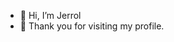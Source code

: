 - 👋 Hi, I’m Jerrol
- 👏 Thank you for visiting my profile.
<!--- 👀 I’m interested in Women
- 🌱 I’m currently learning ...
- 💞️ I’m looking to collaborate on ...
- 📫 How to reach me ... --->

<!---
kumu-jerrol/kumu-jerrol is a ✨ special ✨ repository because its `README.md` (this file) appears on your GitHub profile.
You can click the Preview link to take a look at your changes.
--->
